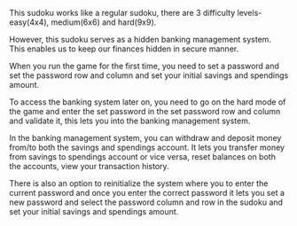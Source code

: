 This sudoku works like a regular sudoku, there are 3 difficulty levels- easy(4x4), medium(6x6) and hard(9x9). 

However, this sudoku serves as a hidden banking management system. This enables us to keep our finances hidden in secure manner.

When you run the game for the first time, you need to set a password and set the password row and column and set your initial savings and spendings amount.

To access the banking system later on, you need to go on the hard mode of the game and enter the set password in the set password row and column and validate it, this lets you into the banking management system.

In the banking management system, you can withdraw and deposit money from/to both the savings and spendings account. It lets you transfer money from savings to spendings account or vice versa, reset balances on both the accounts, view your transaction history.

There is also an option to reinitialize the system where you to enter the current password and once you enter the correct password it lets you set a new password and select the password column and row in the sudoku and set your initial savings and spendings amount.
